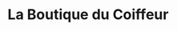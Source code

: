 ---
title: "La Boutique du Coiffeur"
url: /nimes/la-boutique-du-coiffeur/
shop: fournitures pour coiffeurs
---